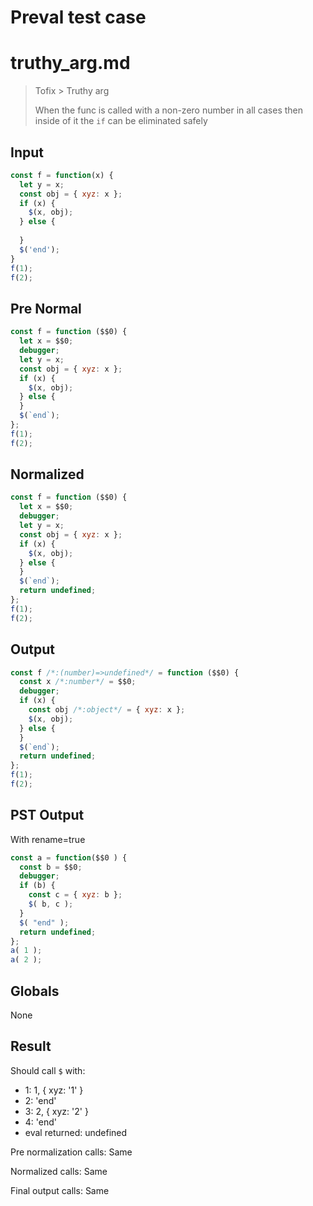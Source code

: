 # Preval test case

# truthy_arg.md

> Tofix > Truthy arg
>
> When the func is called with a non-zero number in all cases then inside of it the `if` can be eliminated safely

## Input

`````js filename=intro
const f = function(x) {
  let y = x;
  const obj = { xyz: x };
  if (x) {
    $(x, obj);
  } else {
  
  }
  $('end');
}
f(1);
f(2);
`````

## Pre Normal


`````js filename=intro
const f = function ($$0) {
  let x = $$0;
  debugger;
  let y = x;
  const obj = { xyz: x };
  if (x) {
    $(x, obj);
  } else {
  }
  $(`end`);
};
f(1);
f(2);
`````

## Normalized


`````js filename=intro
const f = function ($$0) {
  let x = $$0;
  debugger;
  let y = x;
  const obj = { xyz: x };
  if (x) {
    $(x, obj);
  } else {
  }
  $(`end`);
  return undefined;
};
f(1);
f(2);
`````

## Output


`````js filename=intro
const f /*:(number)=>undefined*/ = function ($$0) {
  const x /*:number*/ = $$0;
  debugger;
  if (x) {
    const obj /*:object*/ = { xyz: x };
    $(x, obj);
  } else {
  }
  $(`end`);
  return undefined;
};
f(1);
f(2);
`````

## PST Output

With rename=true

`````js filename=intro
const a = function($$0 ) {
  const b = $$0;
  debugger;
  if (b) {
    const c = { xyz: b };
    $( b, c );
  }
  $( "end" );
  return undefined;
};
a( 1 );
a( 2 );
`````

## Globals

None

## Result

Should call `$` with:
 - 1: 1, { xyz: '1' }
 - 2: 'end'
 - 3: 2, { xyz: '2' }
 - 4: 'end'
 - eval returned: undefined

Pre normalization calls: Same

Normalized calls: Same

Final output calls: Same
